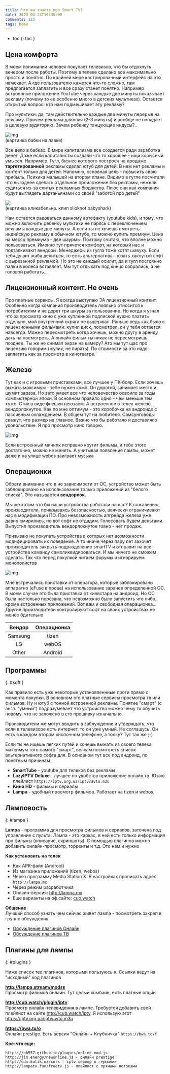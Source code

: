 ```yaml
---
title: Что вы знаете про Smart TV?
date: 2023-04-24T16:30:00
comments: 123
tags: home
---
```


- toc
{: toc }

## Цена комфорта
В моем понимании человек покупает телевизор, что бы отдохнуть вечером после работы. Поэтому в телеке сделано все максимально просто и понятно. По крайней мере кастрированный интерфейс на это намекает. А где пользователю кажется что-то сложно, там предлагается заплатить и все сразу станет понятно. Например встроенное приложение YouTube через каждые две минуты показывает рекламу (почему то ее особенно много в детских мультиках). Остается открытый вопрос: кто нам подмешивает эту рекламу? 

Про мультики: да, там действительно каждые две минуты перерыв на рекламу. Причем реклама длинная (2-3 минуты) и вообще не попадает в целевую аудиторию. Зачем ребенку танцующие индусы?.. 

![img](/d/images/smart-tv-0.jpg)<br>
(картинка бабки на лавке)

Все дело в бабках. В мире капитализма все создается ради заработка денег. Даже если капиталисты создали что то хорошее - ищи корысный умысел. Например. Гугл, бизнес которого построен на продаже __таргетированной__ рекламы сделал ютуб для детей. В нем нет рекламы и контент только для детей. Напомню, основная цель - повысить свою прибыль. Психика малышей на втором плане. Видимо в гугле посчитали что выгоднее сделать отдельное проиложение без рекламы, нежели судиться из-за слитых рекламных бюджетов. Плюс они как компания будут выглядеть дартаньянами со своей "заботой про детей"

[![](https://img.youtube.com/vi/1B6_4mHBCD8/0.jpg)](https://www.youtube.com/watch?v=1B6_4mHBCD8)<br>
(картинка кликабельна. клип slipknot babyshark)

Нам остается радоваться данному артефакту (youtube kids), и тому, что можно включить ребенку мультики не парясь с переключением рекламы каждые две минуты. А если ты не хочешь смотреть индийскую рекламу в обычном ютубе, то можно купить премиум. Цена на месяц премиума - две шаурмы. Поэтому считаю, что вполне можно пользоваться. Именно тут прячется комфорт, на который нас и подталкивают вендоры. Менеджеры из гугла тоже хотят шавуху. Если тебя душит жаба делиться, то есть альтернатива - юзать хакнутый софт с вырезанной рекламой. Но это не каждый осилит, да и гугл постоянно палки в колеса вставляет. Мы тут отдыхать под кинцо собрались, а не головой работать...

## Лицензионный контент. Не очень

Про платные сервисы. Я всегда выступаю ЗА лицензионный контент. Особенно когда компания производитель лояльно относится к потребителям и не дерет три шкуры за пользование. Но когда я узнал что за просмотр кино с уже купленной подпиской нужно платить отдельно, мой внутренний скряга не выдержал. Раньше ведь как было с лицензионными фильмами: купил диск, посмотрел, он у тебя остается навсегда. Можно пересмотреть когда хочешь, можно другу в аренду дать на посмотреть. А онлайн фильм ты никак не пересмотришь позднее. Ты же не снимал экран на камеру? Ато мы тут щас про лицензию говорим (жулик, не пирать). По стоимости за это надо заплатить как за просмотр в кинотеатре. 


## Железо 
Тут как и с игровыми приставками, все лучшее у ПК-бояр. Если хочешь выжать максимум - тебе нужен комп. Он дорогой, занимает место и шумит зараза. Но зато умеет все что человечество освоило за годы компьютерной эпохи. В основном правило одно - чем меньше тем хуже. Стик в виде флешки неюзаем. А встроенное в телек железо вендорлокнутое. Как по мне оптимум - это коробочка на андроиде с пассивным охлаждением. В общем тут на любителя. Самсунговоды скажут, что размер не главное. Важно что бы работало и доставляло удовольствие. Я про просмотр кино говорю. 

![img](/d/images/smart-tv-2.jpg)

Если встроенный минипк исправно крутит фильмы, и тебе этого достаточно, можно не менять. А учитывая появление лампы, может даже и на улице webos заиграет музыка

## Операционки 
Обрати внимание что в не зависимости от ОС, устройство может быть заблокировано на использование только приложений из "белого списка". Это называется **вендорлок.** 

Мы же хотим что бы наши устройства работали на нас? К сожалению, производители, прикрываясь безопасностью, всячески ограничивают нас в модификации ПО. Про невозможность апгрейда железа уже давно смирились, но вот софт не отдадим. Голосовать будем деньгами. Выпустил производитель вендорлокнутое говно - нет продаж. 

Призываю не покупать устройства в которых нет возможности модифицировать их поведение. А то иначе через пару лет захочет производитель закрыть подразделение smartTV и отправит на все устройства команду самоликвидироваться. И мы ничего не сможем сделать. Так что перед покупкой читаем форумы и игнорируем монополистов

![img](/d/images/smart-tv-1.jpg)

Мне встречались приставки от оператора, которые заблокированы аппаратно (eFuse в проце) на использование заранее определенной ОС. В моем случае это была приставка от киевстара на андроид. Но ОС была настолько порезана, что невозможно было запустить что либо, кроме встроенных приложений. Вот вам и свободная операционка... Другие производители контролируют софт на своих устройствах не менее бдительно

Вендор  | Операционка
:-----: | :-:
Samsung | tizen
LG      | webOS
Other   | Android

## Программы  
{: #soft }

Как правило есть уже некоторые установленниые проги прямо с момента покупки. В основном это платные сервисы просмотра тв или фильмов. Ну и ютуб с тонной встроенной рекламы. Понятие "смарт" (с англ. "умный") подразумевает что устройство можно чему то обучить новому, что не заложено в его прошивку изначально. 

Производители же могут вводить в заблуждение и утверждать, что если в телевизоре есть интернет, то он уже умный. Не соглашусь. Он есть в каждом втором кнопочном телефоне, а толку? Тут так же ;-)

Если ты не ищешь легких путей и хочешь выжать из своего телека максимум того самого "смарт", велкам посмотреть список альтернативного софта для. В основном тут все под андроид, по понятным причинам

- **SmartTube** - youtube для телеков без рекламы<br>
- **LazyIPTV Deluxe** - лучшее по удобству приложение онлайн тв. Юзаю плейлист `https://iptv.org.ua/iptv/avto.m3u`<br>
- **Кино HD** - фильмы и сериалы
- **Lampa** - удобный просмотр фильмов. Работает на tizen и webos.


## Ламповость  
{: #lampa }

**Lampa** - программа для просмотра фильмов и сериалов, заточена под управление с пульта. Лампа - это каркас, в ней есть только информация про фильмы (описание, скриншоты). С помощью плагинов можно добавить онлайн-просмотр, торренты и т.д. Это нам и нужно

**Как установить на телек**
- Как APK-файл (Android)
- Из магазина приложений (tizen, webos)
- Через программу Media Station X. В настройках прописать адрес `http://lampa.mx`
- Через режим разработчика 
- Онлайн-версия: <http://lampa.mx>
- Еще варианты на оф.сайте: [cub.watch](http://cub.watch/download/#install)


**Общение**  
Лучший способ узнать чем сейчас живет лампа - посмотреть закреп в группе обсуждения
- [Обсуждение плагинов Онлайн](https://t.me/lampa_plugins/146725)
- [Обсуждение плагинов ТВ](https://t.me/lampa_channels/25790)


## Плагины для лампы  
{: #plugins }

Ниже список тех плагинов, которыми пользуюсь я. Ссылки ведут на "исходный" код плагинов

**<http://lampa.stream/modss>**  
Просмотр фильмов онлайн. Тут целый комбайн, есть платные опции

**<http://cub.watch/plugin/iptv>**  
Просмотр онлайн-телевидения в лампе. Требуется добавить свой плейлист на сайте <http://cub.watch/iptv>. Я использую этот <https://iptv.org.ua/iptv/avto.m3u>

**<https://bwa.to/o>**  
Онлайн prestige. Есть версия "Онлайн + Клубничка" `https://bwa.to/f`

**Кое-что еще:**  
```
https://nb557.github.io/plugins/online_mod.js
http://jin.energy/newonline.js - онлайн prestige
http://cdn.kulik.uz/cors - iptv сервер в германии
http://lampatv.fun/freetv.js - плейлист с прямыми потоками
```











